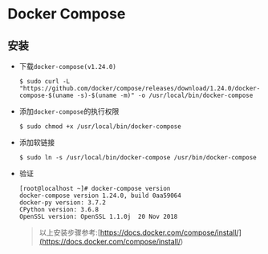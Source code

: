 # Docker Compose

## 安装

- 下载`docker-compose(v1.24.0)`

  ```shell
  $ sudo curl -L "https://github.com/docker/compose/releases/download/1.24.0/docker-compose-$(uname -s)-$(uname -m)" -o /usr/local/bin/docker-compose
  ```

- 添加`docker-compose`的执行权限

  ```shell
  $ sudo chmod +x /usr/local/bin/docker-compose
  ```

- 添加软链接

  ```shell
  $ sudo ln -s /usr/local/bin/docker-compose /usr/bin/docker-compose
  ```

- 验证

  ```shell
  [root@localhost ~]# docker-compose version
  docker-compose version 1.24.0, build 0aa59064
  docker-py version: 3.7.2
  CPython version: 3.6.8
  OpenSSL version: OpenSSL 1.1.0j  20 Nov 2018
  ```

  > 以上安装步骤参考:[https://docs.docker.com/compose/install/](<https://docs.docker.com/compose/install/>)

